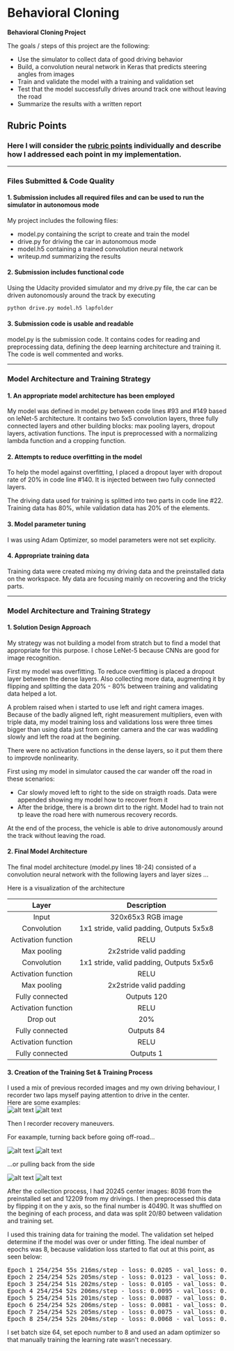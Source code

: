 # **Behavioral Cloning** 

**Behavioral Cloning Project**

The goals / steps of this project are the following:
* Use the simulator to collect data of good driving behavior
* Build, a convolution neural network in Keras that predicts steering angles from images
* Train and validate the model with a training and validation set
* Test that the model successfully drives around track one without leaving the road
* Summarize the results with a written report


[//]: # (Image References)

[center1]: ./writeup_images/center1.jpg "Drive in the center 1"
[center2]: ./writeup_images/center2.jpg "Drive in the center 2"
[recovery1]: ./writeup_images/recovery1.jpg "Recovery - dirt 1"
[recovery2]: ./writeup_images/recovery2.jpg "Recovery - dirt 2"
[recovery3]: ./writeup_images/recovery3.jpg "Recovery - line 1"
[recovery4]: ./writeup_images/recovery4.jpg "Recovery - line 2"

## Rubric Points
### Here I will consider the [rubric points](https://review.udacity.com/#!/rubrics/432/view) individually and describe how I addressed each point in my implementation.  

---
### Files Submitted & Code Quality

#### 1. Submission includes all required files and can be used to run the simulator in autonomous mode

My project includes the following files:
* model.py containing the script to create and train the model
* drive.py for driving the car in autonomous mode
* model.h5 containing a trained convolution neural network 
* writeup.md summarizing the results

#### 2. Submission includes functional code
Using the Udacity provided simulator and my drive.py file, the car can be driven autonomously around the track by executing 
```sh
python drive.py model.h5 lapfolder
```
#### 3. Submission code is usable and readable
model.py is the submission code. It contains codes for reading and preprocessing data, defining the deep learning architecture and  training it. The code is well commented and works. 

---
### Model Architecture and Training Strategy

#### 1. An appropriate model architecture has been employed

My model was defined in model.py between code lines #93 and #149 based on leNet-5 architecture. It contains two 5x5 convolution layers, three fully connected layers and other building blocks: max pooling layers, dropout layers, activation functions. The input is preprocessed with a normalizing lambda function and a cropping function.

#### 2. Attempts to reduce overfitting in the model

To help the model against overfitting, I placed a dropout layer with dropout rate of 20% in code line #140. It is injected between two fully connected layers. 

The driving data used for training is splitted into two parts in code line #22. Training data has 80%, while validation data has 20% of the elements.

#### 3. Model parameter tuning

I was using Adam Optimizer, so model parameters were not set explicity.

#### 4. Appropriate training data

Training data were created mixing my driving data and the preinstalled data on the workspace. My data are focusing mainly on recovering and the tricky parts.

---
### Model Architecture and Training Strategy

#### 1. Solution Design Approach

My strategy was not building a model from stratch but to find a model that appropriate for this purpose. I chose LeNet-5 because CNNs are good for image recognition.

First my model was overfitting. To reduce overfitting is placed a dropout layer between the dense layers. Also collecting more data, augmenting it by flipping and splitting the data 20% - 80% between training and validating data helped a lot.

A problem raised when i started to use left and right camera images. Because of the badly aligned left, right measurement multipliers, even with triple data, my model training loss and validations loss were three times bigger than using data just from center camera and the car was waddling slowly and left the road at the begining. 

There were no activation functions in the dense layers, so it put them there to improvde nonlinearity.  

First using my model in simulator caused the car wander off the road in these scenarios:
  * Car slowly moved left to right to the side on straigth roads. Data were appended showing my model how to recover from it
  * After the bridge, there is a brown dirt to the right. Model had to train not tp leave the road here with numerous recovery records.
  
At the end of the process, the vehicle is able to drive autonomously around the track without leaving the road.

#### 2. Final Model Architecture

The final model architecture (model.py lines 18-24) consisted of a convolution neural network with the following layers and layer sizes ...

Here is a visualization of the architecture 

|Layer|Description|
|:---:|:---------:|
|Input|320x65x3 RGB image|
|Convolution|1x1 stride, valid padding, Outputs 5x5x8|
|Activation function|RELU|
|Max pooling|2x2stride valid padding|
|Convolution|1x1 stride, valid padding, Outputs 5x5x6|
|Activation function|RELU|
|Max pooling|2x2stride valid padding|
|Fully connected|Outputs 120|
|Activation function|RELU|
|Drop out|20%|
|Fully connected|Outputs 84|
|Activation function|RELU|
|Fully connected|Outputs 1|

#### 3. Creation of the Training Set & Training Process

I used a mix of previous recorded images and my own driving behaviour, I recorder two laps myself paying attention to drive in the center. <br/> 
Here are some examples:<br/>
![alt text][center1]
![alt text][center2]

Then I recorder recovery maneuvers. 

For eaxample, turning back before going off-road...

![alt text][recovery1]
![alt text][recovery2]

...or pulling back from the side

![alt text][recovery3]
![alt text][recovery4]


After the collection process, I had 20245 center images: 8036 from the preinstalled set and 12209 from my drivings. 
I then preprocessed this data by flipping it on the y axis, so the final number is 
40490. It was shuffled on the begining of each process, and data was split 20/80 between validation and training set.

I used this training data for training the model. The validation set helped determine if the model was over or under fitting. The ideal number of epochs was 8, because validation loss started to flat out at this point, as seen below:

<pre>
Epoch 1 254/254 55s 216ms/step - loss: 0.0205 - val_loss: 0.0140
Epoch 2 254/254 52s 205ms/step - loss: 0.0123 - val_loss: 0.0127
Epoch 3 254/254 51s 202ms/step - loss: 0.0105 - val_loss: 0.0109
Epoch 4 254/254 52s 206ms/step - loss: 0.0095 - val_loss: 0.0111
Epoch 5 254/254 51s 201ms/step - loss: 0.0087 - val_loss: 0.0098
Epoch 6 254/254 52s 206ms/step - loss: 0.0081 - val_loss: 0.0096
Epoch 7 254/254 52s 205ms/step - loss: 0.0075 - val_loss: 0.0092
Epoch 8 254/254 52s 204ms/step - loss: 0.0068 - val_loss: 0.0092
</pre>

I set batch size 64, set epoch number to 8 and used an adam optimizer so that manually training the learning rate wasn't necessary.
